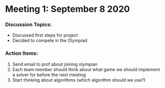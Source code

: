 # Meeting 1: September 8 2020 

### Discussion Topics:
- Discussed first steps for project 
- Decided to compete in the Olympiad 

### Action Items:
1. Send email to prof about joining olympian 
2. Each team member should think about what game we should implement a solver for before the next meeting 
3. Start thinking about algorithms (which algorithm should we use?)
